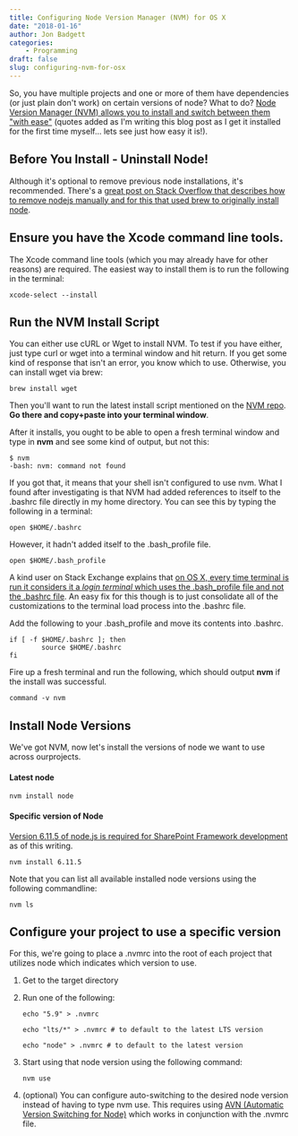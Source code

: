 ```yaml
---
title: Configuring Node Version Manager (NVM) for OS X
date: "2018-01-16"
author: Jon Badgett
categories:
    - Programming
draft: false
slug: configuring-nvm-for-osx
---
```


So, you have multiple projects and one or more of them have dependencies (or
just plain don't work) on certain versions of node? What to do?
[Node Version Manager (NVM) allows you to install and switch between them "with ease"](https://github.com/creationix/nvm)
(quotes added as I'm writing this blog post as I get it installed for the first
time myself... lets see just how easy it is!).

<!--more-->

## Before You Install - Uninstall Node!

Although it's optional to remove previous node installations, it's recommended.
There's a
[great post on Stack Overflow that describes how to remove nodejs manually and for this that used brew to originally install node](https://stackoverflow.com/questions/11177954/how-do-i-completely-uninstall-node-js-and-reinstall-from-beginning-mac-os-x).

## Ensure you have the Xcode command line tools.

The Xcode command line tools (which you may already have for other reasons) are
required. The easiest way to install them is to run the following in the
terminal:

```shell
xcode-select --install
```

## Run the NVM Install Script

You can either use cURL or Wget to install NVM. To test if you have either, just
type curl or wget into a terminal window and hit return. If you get some kind of
response that isn't an error, you know which to use. Otherwise, you can install
wget via brew:

```shell
brew install wget
```

Then you'll want to run the latest install script mentioned on the
[NVM repo](https://github.com/creationix/nvm). **Go there and copy+paste into
your terminal window**.

After it installs, you ought to be able to open a fresh terminal window and type
in **nvm** and see some kind of output, but not this:

```shell
$ nvm
-bash: nvm: command not found
```

If you got that, it means that your shell isn't configured to use nvm. What I
found after investigating is that NVM had added references to itself to the
.bashrc file directly in my home directory. You can see this by typing the
following in a terminal:

```shell
open $HOME/.bashrc
```

However, it hadn't added itself to the .bash_profile file.

```shell
open $HOME/.bash_profile
```

A kind user on Stack Exchange explains that
[on OS X, every time terminal is run it considers it a _login terminal_ which uses the .bash_profile file and not the .bashrc file](https://apple.stackexchange.com/questions/51036/what-is-the-difference-between-bash-profile-and-bashrc).
An easy fix for this though is to just consolidate all of the customizations to
the terminal load process into the .bashrc file.

Add the following to your .bash_profile and move its contents into .bashrc.

```shell
if [ -f $HOME/.bashrc ]; then
        source $HOME/.bashrc
fi
```

Fire up a fresh terminal and run the following, which should output **nvm** if
the install was successful.

```shell
command -v nvm
```

## Install Node Versions

We've got NVM, now let's install the versions of node we want to use across
ourprojects.

#### Latest node

```shell
nvm install node
```

#### Specific version of Node

[Version 6.11.5 of node.js is required for SharePoint Framework development](https://docs.microsoft.com/en-us/sharepoint/dev/spfx/set-up-your-development-environment)
as of this writing.

```shell
nvm install 6.11.5
```

Note that you can list all available installed node versions using the following
commandline:

```shell
nvm ls
```

## Configure your project to use a specific version

For this, we're going to place a .nvmrc into the root of each project that
utilizes node which indicates which version to use.

1. Get to the target directory
2. Run one of the following:

    ```shell
    echo "5.9" > .nvmrc

    echo "lts/*" > .nvmrc # to default to the latest LTS version

    echo "node" > .nvmrc # to default to the latest version
    ```

3. Start using that node version using the following command:

    ```shell
    nvm use
    ```

4. (optional) You can configure auto-switching to the desired node version
   instead of having to type nvm use. This requires using
   [AVN (Automatic Version Switching for Node)](https://github.com/wbyoung/avn)
   which works in conjunction with the .nvmrc file.
